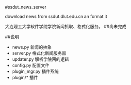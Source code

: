 #ssdut_news_server

download news from ssdut.dlut.edu.cn an format it

大连理工大学软件学院学院新闻抓取、格式化服务。
##尚未完成

##说明
- news.py 新闻的抽象
- server.py 格式化新闻服务器
- updater.py 解析学院网的逻辑
- config.py 配置文件
- plugin_mgr.py 插件系统
- plugin/* 插件
